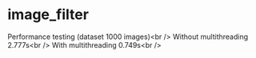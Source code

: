 # image_filter
Performance testing (dataset 1000 images)<br />
Without multithreading 2.777s<br />
With multithreading 0.749s<br />
